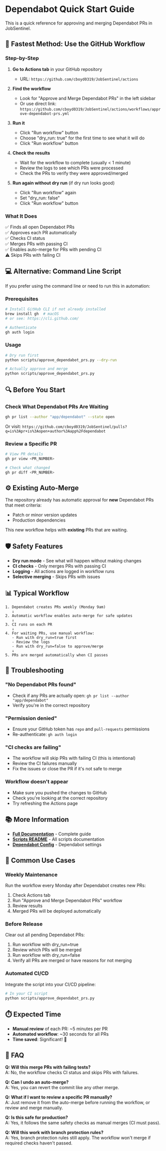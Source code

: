 # Dependabot Quick Start Guide

This is a quick reference for approving and merging Dependabot PRs in JobSentinel.

## 🚀 Fastest Method: Use the GitHub Workflow

### Step-by-Step

1. **Go to Actions tab** in your GitHub repository
   - URL: `https://github.com/cboyd0319/JobSentinel/actions`

2. **Find the workflow**
   - Look for "Approve and Merge Dependabot PRs" in the left sidebar
   - Or use direct link: `https://github.com/cboyd0319/JobSentinel/actions/workflows/approve-dependabot-prs.yml`

3. **Run it**
   - Click "Run workflow" button
   - Choose "dry_run: true" for the first time to see what it will do
   - Click "Run workflow" button

4. **Check the results**
   - Wait for the workflow to complete (usually < 1 minute)
   - Review the logs to see which PRs were processed
   - Check the PRs to verify they were approved/merged

5. **Run again without dry run** (if dry run looks good)
   - Click "Run workflow" again
   - Set "dry_run: false"
   - Click "Run workflow" button

### What It Does

✅ Finds all open Dependabot PRs  
✅ Approves each PR automatically  
✅ Checks CI status  
✅ Merges PRs with passing CI  
✅ Enables auto-merge for PRs with pending CI  
⚠️ Skips PRs with failing CI  

## 💻 Alternative: Command Line Script

If you prefer using the command line or need to run this in automation:

### Prerequisites

```bash
# Install GitHub CLI if not already installed
brew install gh  # macOS
# or see: https://cli.github.com/

# Authenticate
gh auth login
```

### Usage

```bash
# Dry run first
python scripts/approve_dependabot_prs.py --dry-run

# Actually approve and merge
python scripts/approve_dependabot_prs.py
```

## 🔍 Before You Start

### Check What Dependabot PRs Are Waiting

```bash
gh pr list --author "app/dependabot" --state open
```

Or visit: `https://github.com/cboyd0319/JobSentinel/pulls?q=is%3Apr+is%3Aopen+author%3Aapp%2Fdependabot`

### Review a Specific PR

```bash
# View PR details
gh pr view <PR_NUMBER>

# Check what changed
gh pr diff <PR_NUMBER>
```

## ⚙️ Existing Auto-Merge

The repository already has automatic approval for **new** Dependabot PRs that meet criteria:
- Patch or minor version updates
- Production dependencies

This new workflow helps with **existing** PRs that are waiting.

## 🛡️ Safety Features

- **Dry run mode** - See what will happen without making changes
- **CI checks** - Only merges PRs with passing CI
- **Logging** - All actions are logged in workflow runs
- **Selective merging** - Skips PRs with issues

## 📊 Typical Workflow

```
1. Dependabot creates PRs weekly (Monday 9am)
   ↓
2. Automatic workflow enables auto-merge for safe updates
   ↓
3. CI runs on each PR
   ↓
4. For waiting PRs, use manual workflow:
   - Run with dry_run=true first
   - Review the logs
   - Run with dry_run=false to approve/merge
   ↓
5. PRs are merged automatically when CI passes
```

## 🔧 Troubleshooting

### "No Dependabot PRs found"
- Check if any PRs are actually open: `gh pr list --author "app/dependabot"`
- Verify you're in the correct repository

### "Permission denied"
- Ensure your GitHub token has `repo` and `pull-requests` permissions
- Re-authenticate: `gh auth login`

### "CI checks are failing"
- The workflow will skip PRs with failing CI (this is intentional)
- Review the CI failures manually
- Fix the issues or close the PR if it's not safe to merge

### Workflow doesn't appear
- Make sure you pushed the changes to GitHub
- Check you're looking at the correct repository
- Try refreshing the Actions page

## 📚 More Information

- **[Full Documentation](DEPENDABOT_MANAGEMENT.md)** - Complete guide
- **[Scripts README](../scripts/README.md)** - All scripts documentation
- **[Dependabot Config](../.github/dependabot.yml)** - Dependabot settings

## 🎯 Common Use Cases

### Weekly Maintenance
Run the workflow every Monday after Dependabot creates new PRs:
1. Check Actions tab
2. Run "Approve and Merge Dependabot PRs" workflow
3. Review results
4. Merged PRs will be deployed automatically

### Before Release
Clear out all pending Dependabot PRs:
1. Run workflow with dry_run=true
2. Review which PRs will be merged
3. Run workflow with dry_run=false
4. Verify all PRs are merged or have reasons for not merging

### Automated CI/CD
Integrate the script into your CI/CD pipeline:
```bash
# In your CI script
python scripts/approve_dependabot_prs.py
```

## ⏱️ Expected Time

- **Manual review** of each PR: ~5 minutes per PR
- **Automated workflow**: ~30 seconds for all PRs
- **Time saved**: Significant! 🎉

## 🤔 FAQ

**Q: Will this merge PRs with failing tests?**  
A: No, the workflow checks CI status and skips PRs with failures.

**Q: Can I undo an auto-merge?**  
A: Yes, you can revert the commit like any other merge.

**Q: What if I want to review a specific PR manually?**  
A: Just remove it from the auto-merge before running the workflow, or review and merge manually.

**Q: Is this safe for production?**  
A: Yes, it follows the same safety checks as manual merges (CI must pass).

**Q: Will this work with branch protection rules?**  
A: Yes, branch protection rules still apply. The workflow won't merge if required checks haven't passed.
